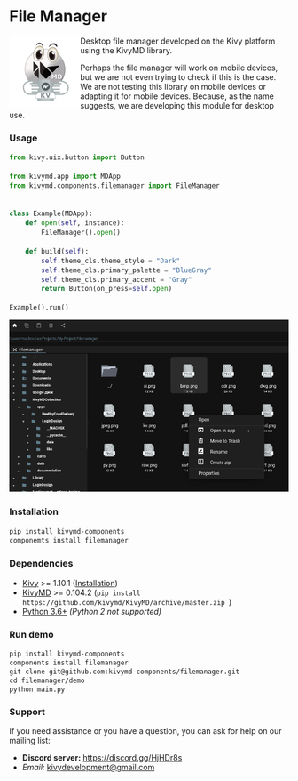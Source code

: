 # File Manager

<img align="left" width="128" src="https://github.com/HeaTTheatR/KivyMD-data/raw/master/gallery/filemanager/filemanager-logo.png"/>

Desktop file manager developed on the Kivy platform using the KivyMD library.

Perhaps the file manager will work on mobile devices, but we are not even trying to check if this is the case.
We are not testing this library on mobile devices or adapting it for mobile devices.
Because, as the name suggests, we are developing this module for desktop use.

### Usage

```python
from kivy.uix.button import Button

from kivymd.app import MDApp
from kivymd.components.filemanager import FileManager


class Example(MDApp):
    def open(self, instance):
        FileManager().open()

    def build(self):
        self.theme_cls.theme_style = "Dark"
        self.theme_cls.primary_palette = "BlueGray"
        self.theme_cls.primary_accent = "Gray"
        return Button(on_press=self.open)

Example().run()
```

<p align="center">
  <a href="https://github.com/HeaTTheatR/KivyMD-data/raw/master/gallery/filemanager/filemanager-preview.png">
    <img width="800" src="https://github.com/HeaTTheatR/KivyMD-data/raw/master/gallery/filemanager/filemanager-preview.png" title="Preview file manager">
  </a>
</p>

### Installation

```bash
pip install kivymd-components
componemts install filemanager
```

### Dependencies

- [Kivy](https://github.com/kivy/kivy) >= 1.10.1 ([Installation](https://kivy.org/doc/stable/gettingstarted/installation.html))
- [KivyMD](https://github.com/kivymd/KivyMD) >= 0.104.2 (`pip install https://github.com/kivymd/KivyMD/archive/master.zip
`)
- [Python 3.6+](https://www.python.org/) _(Python 2 not supported)_

### Run demo

```batch
pip install kivymd-components
components install filemanager
git clone git@github.com:kivymd-components/filemanager.git
cd filemanager/demo
python main.py
```

### Support

If you need assistance or you have a question, you can ask for help on our mailing list:

- **Discord server:** https://discord.gg/HjHDr8s
- _Email:_ kivydevelopment@gmail.com
